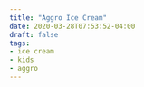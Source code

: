 ```yaml
---
title: "Aggro Ice Cream"
date: 2020-03-28T07:53:52-04:00
draft: false
tags:
- ice cream
- kids
- aggro
---
```

